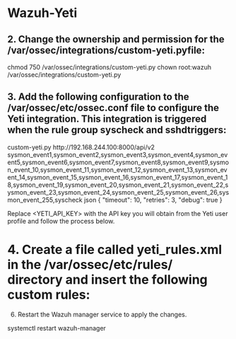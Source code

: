 # Wazuh-Yeti



## 2. Change the ownership and permission for the /var/ossec/integrations/custom-yeti.pyfile:

chmod 750 /var/ossec/integrations/custom-yeti.py
chown root:wazuh /var/ossec/integrations/custom-yeti.py


## 3. Add the following configuration to the /var/ossec/etc/ossec.conf file to configure the Yeti integration. This integration is triggered when the rule group syscheck and sshdtriggers:

<integration>
  <name>custom-yeti.py</name>
  <hook_url>http://192.168.244.100:8000/api/v2</hook_url>
  <api_key></api_key>
<group>sysmon_event1,sysmon_event2,sysmon_event3,sysmon_event4,sysmon_event5,sysmon_event6,sysmon_event7,sysmon_event8,sysmon_event9,sysmon_event_10,sysmon_event_11,sysmon_event_12,sysmon_event_13,sysmon_event_14,sysmon_event_15,sysmon_event_16,sysmon_event_17,sysmon_event_18,sysmon_event_19,sysmon_event_20,sysmon_event_21,sysmon_event_22,sysmon_event_23,sysmon_event_24,sysmon_event_25,sysmon_event_26,sysmon_event_255,syscheck</group>
  <alert_format>json</alert_format>
  <options>{
      "timeout": 10,
      "retries": 3,
      "debug": true
  }</options>
</integration>

    
Replace <YETI_API_KEY> with the API key you will obtain from the Yeti user profile and follow the process below.



# 4. Create a file called yeti_rules.xml in the /var/ossec/etc/rules/ directory and insert the following custom rules:




6. Restart the Wazuh manager service to apply the changes.

systemctl restart wazuh-manager
